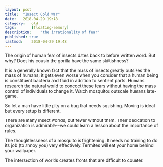 ```yaml
---
layout: post
title: 	"Insect Cold War"
date:	2018-04-29 19:48
category:	old
tags:		[floating-memory] 
description: 	"the irrationality of fear"
published: true
lastmod:	2018-04-29 19:48
---
```


The origin of human fear of insects dates back to before written word. But why? Does his cousin the gorilla have the same skittishness? 

It is a generally known fact that the mass of insects greatly outsizes the mass of humans; it gets even worse when you consider that a human being is constituent bacteria and fluid in addition to sentient parts. Humans research the natural world to concoct these fears without having the mass control of individuals to change it. Watch mosquitos outscale humans late-game.

So let a man have little pity on a bug that needs squishing. Moving is ideal but every setup is different. 

There are many insect worlds, but fewer without them. Their dedication to organization is admirable--we could learn a lesson about the importance of rules. 

The thoughtlessness of a mosquito is frightening. It needs no training to do its job (to annoy you) very effectively. Termites will eat your home behind your wallpaper. 

The intersection of worlds creates fronts that are difficult to counter. 
